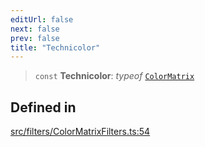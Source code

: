 ```yaml
---
editUrl: false
next: false
prev: false
title: "Technicolor"
---
```


> `const` **Technicolor**: *typeof* [`ColorMatrix`](/api/namespaces/filters/classes/colormatrix/)

## Defined in

[src/filters/ColorMatrixFilters.ts:54](https://github.com/fabricjs/fabric.js/blob/8748628df7e9de00ba77413bfc3ad9e9fe9d4f30/src/filters/ColorMatrixFilters.ts#L54)
